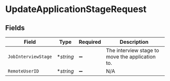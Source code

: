 # UpdateApplicationStageRequest


## Fields

| Field                                           | Type                                            | Required                                        | Description                                     |
| ----------------------------------------------- | ----------------------------------------------- | ----------------------------------------------- | ----------------------------------------------- |
| `JobInterviewStage`                             | **string*                                       | :heavy_minus_sign:                              | The interview stage to move the application to. |
| `RemoteUserID`                                  | **string*                                       | :heavy_minus_sign:                              | N/A                                             |